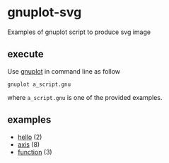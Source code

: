 # gnuplot-svg
Examples of gnuplot script to produce svg image


## execute
Use [gnuplot](https://github.com/gnuplot/gnuplot) in command line as follow

```
gnuplot a_script.gnu
```
where `a_script.gnu` is one of the provided examples.

## examples
+ [hello](hello) (2)
+ [axis](axis) (8)
+ [function](function) (3)